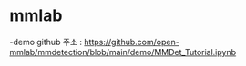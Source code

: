 # mmlab

-demo github 주소 : https://github.com/open-mmlab/mmdetection/blob/main/demo/MMDet_Tutorial.ipynb
